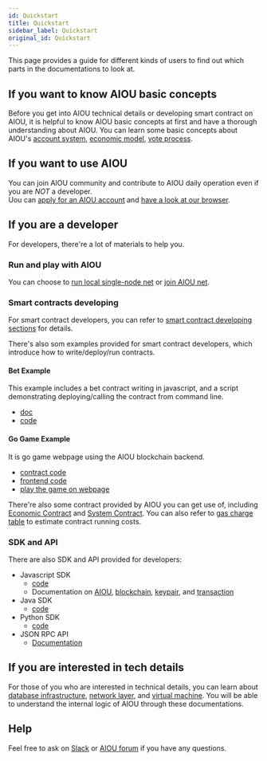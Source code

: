 ```yaml
---
id: Quickstart
title: Quickstart
sidebar_label: Quickstart
original_id: Quickstart
---
```


This page provides a guide for different kinds of users to find out which parts in the documentations to look at.

## If you want to know AIOU basic concepts

Before you get into AIOU technical details or developing smart contract on AIOU, it is helpful to know AIOU basic concepts at first and have a thorough understanding about AIOU. You can learn some basic concepts about AIOU's [account system](2-intro-of-aiou/Account.md), [economic model](2-intro-of-aiou/Economic-model.md), [vote process](2-intro-of-aiou/Vote.md).



## If you want to use AIOU

You can join AIOU community and contribute to AIOU daily operation even if you are *NOT* a developer.  
Uou can [apply for an AIOU account](https://explorer.aiou.io/applyAIOU) and [have a look at our browser](http://47.244.109.92:8006/).

## If you are a developer

For developers, there're a lot of materials to help you.

### Run and play with AIOU

You can choose to [run local single-node net](4-running-aiou-node/LocalServer.md) or [join AIOU net](4-running-aiou-node/Deployment.md).   

### Smart contracts developing

For smart contract developers, you can refer to [smart contract developing sections](3-smart-contract/ContractStart.md) for details.   

There's also som examples provided for smart contract developers, which introduce how to write/deploy/run contracts.

#### Bet Example
This example includes a bet contract writing in javascript, and a script demonstrating deploying/calling the contract from command line.

* [doc](5-lucky-bet/LuckyBet.md)
* [code](https://github.com/aiou-official/luckybet_sample)

#### Go Game Example
It is go game webpage using the AIOU blockchain backend.   

* [contract code](https://github.com/aiou-official/contracts/tree/master/demos)
* [frontend code](https://github.com/aiou-official/gobang)
* [play the game on webpage](http://47.244.109.92:8001)

There're also some contract provided by AIOU you can get use of, including [Economic Contract](6-reference/EconContract.md) and [System Contract](6-reference/SystemContract.md). You can also refer to [gas charge table](6-reference/GasChargeTable.md) to estimate contract running costs.

### SDK and API

There are also SDK and API provided for developers:

* Javascript SDK
	* [code](https://github.com/aiou-official/aiou.js)
	* Documentation on [AIOU](7-aiou-js/AIOU-class.md), [blockchain](7-aiou-js/Blockchain-class.md), [keypair](7-aiou-js/KeyPair-class.md), and [transaction](7-aiou-js/Transaction-class.md)
* Java SDK
	* [code](https://github.com/aiou-official/java-sdk)
* Python SDK
	* [code](https://github.com/aiou-official/pyost) 
* JSON RPC API
	* [Documentation](6-reference/API.md)

## If you are interested in tech details

For those of you who are interested in technical details, you can learn about [database infrastructure](2-intro-of-aiou/Database.md), [network layer](2-intro-of-aiou/Network-layer.md), and [virtual machine](2-intro-of-aiou/VM.md). You will be able to understand the internal logic of AIOU through these documentations.

## Help
Feel free to ask on [Slack](https://aiou-community.slack.com) or [AIOU forum](https://forum.aiou.io) if you have any questions.
